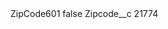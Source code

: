 <?xml version="1.0" encoding="UTF-8"?>
<CustomMetadata xmlns="http://soap.sforce.com/2006/04/metadata" xmlns:xsi="http://www.w3.org/2001/XMLSchema-instance" xmlns:xsd="http://www.w3.org/2001/XMLSchema">
    <label>ZipCode601</label>
    <protected>false</protected>
    <values>
        <field>Zipcode__c</field>
        <value xsi:type="xsd:string">21774</value>
    </values>
</CustomMetadata>
